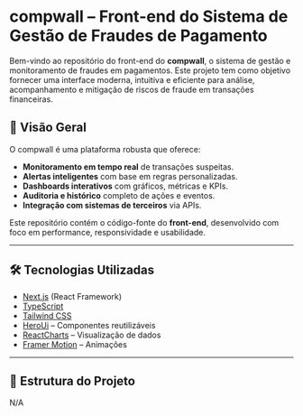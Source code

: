 # compwall – Front-end do Sistema de Gestão de Fraudes de Pagamento

Bem-vindo ao repositório do front-end do **compwall**, o sistema de gestão e monitoramento de fraudes em pagamentos. Este projeto tem como objetivo fornecer uma interface moderna, intuitiva e eficiente para análise, acompanhamento e mitigação de riscos de fraude em transações financeiras.

## 🚀 Visão Geral

O compwall é uma plataforma robusta que oferece:

- **Monitoramento em tempo real** de transações suspeitas.
- **Alertas inteligentes** com base em regras personalizadas.
- **Dashboards interativos** com gráficos, métricas e KPIs.
- **Auditoria e histórico** completo de ações e eventos.
- **Integração com sistemas de terceiros** via APIs.

Este repositório contém o código-fonte do **front-end**, desenvolvido com foco em performance, responsividade e usabilidade.

---

## 🛠️ Tecnologias Utilizadas

- [Next.js](https://nextjs.org/) (React Framework)
- [TypeScript](https://www.typescriptlang.org/)
- [Tailwind CSS](https://tailwindcss.com/)
- [HeroUi](https://www.heroui.com/) – Componentes reutilizáveis
- [ReactCharts](https://react-charts.tanstack.com/) – Visualização de dados
- [Framer Motion](https://www.framer.com/motion/) – Animações

---

## 📁 Estrutura do Projeto

N/A
